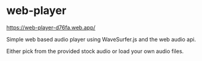# web-player
https://web-player-d76fa.web.app/

Simple web based audio player using WaveSurfer.js and the web audio api.

Either pick from the provided stock audio or load your own audio files.
